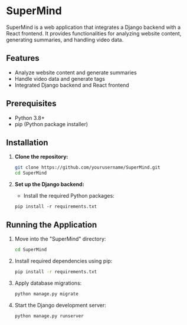 # SuperMind

SuperMind is a web application that integrates a Django backend with a React frontend. It provides functionalities for analyzing website content, generating summaries, and handling video data.

## Features

- Analyze website content and generate summaries
- Handle video data and generate tags
- Integrated Django backend and React frontend

## Prerequisites

- Python 3.8+
- pip (Python package installer)

## Installation

1. **Clone the repository:**

   ```sh
   git clone https://github.com/yourusername/SuperMind.git
   cd SuperMind
   ```
2. **Set up the Django backend:**
    - Install the required Python packages:
    ```
    pip install -r requirements.txt
    ```

## Running the Application
1. Move into the "SuperMind" directory:
   ```sh
   cd SuperMind
   ```
2. Install required dependencies using pip:
   ```sh
   pip install -r requirements.txt
   ```
3. Apply database migrations:
   ```sh
   python manage.py migrate
   ```
4. Start the Django development server:
   ```sh
   python manage.py runserver
   ```

